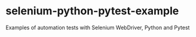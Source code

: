 # selenium-python-pytest-example
Examples of automation tests with Selenium WebDriver, Python and Pytest
